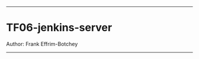 ----------------------------------------------------

# TF06-jenkins-server

Author: Frank Effrim-Botchey

----------------------------------------------------
